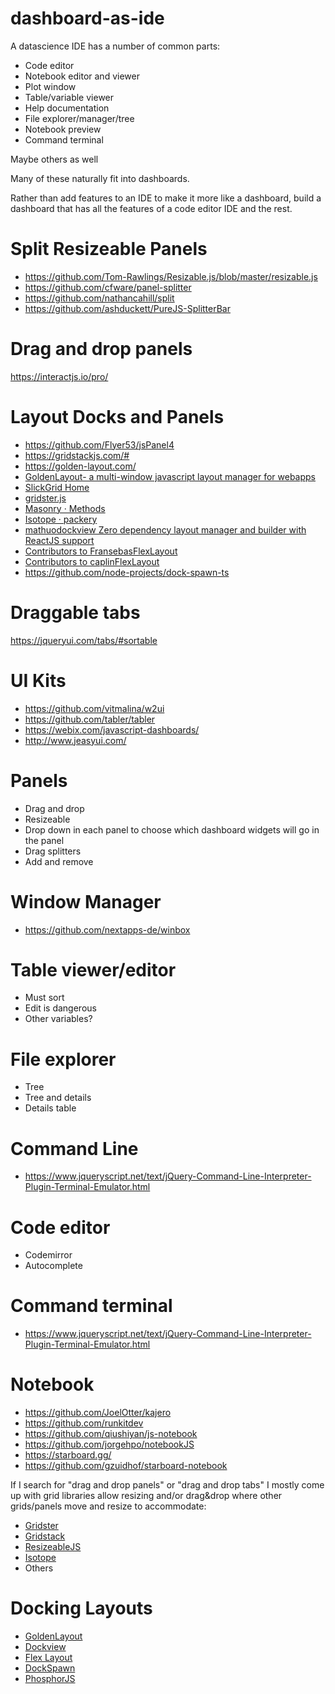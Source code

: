 # dashboard-as-ide

A datascience IDE has a number of common parts:
- Code editor
- Notebook editor and viewer
- Plot window
- Table/variable viewer
- Help documentation
- File explorer/manager/tree
- Notebook preview
- Command terminal

Maybe others as well

Many of these naturally fit into dashboards. 

Rather than add features to an IDE to make it more like a dashboard, build a dashboard that has 
all the features of a code editor IDE and the rest.

# Split Resizeable Panels
- https://github.com/Tom-Rawlings/Resizable.js/blob/master/resizable.js
- https://github.com/cfware/panel-splitter
- https://github.com/nathancahill/split
- https://github.com/ashduckett/PureJS-SplitterBar


# Drag and drop panels
https://interactjs.io/pro/


# Layout Docks and Panels
- https://github.com/Flyer53/jsPanel4
- https://gridstackjs.com/#
- https://golden-layout.com/
- [GoldenLayout- a multi-window javascript layout manager for webapps](https://golden-layout.com/faq/)
- [SlickGrid Home](https://slickgrid.net/)
- [gridster.js](http://dsmorse.github.io/gridster.js/#demos)
- [Masonry · Methods](https://masonry.desandro.com/methods.html)
- [Isotope · packery](https://isotope.metafizzy.co/layout-modes/packery.html)
- [mathuodockview Zero dependency layout manager and builder with ReactJS support](https://github.com/mathuo/dockview)
- [Contributors to FransebasFlexLayout](https://github.com/Fransebas/FlexLayout/graphs/contributors)
- [Contributors to caplinFlexLayout](https://github.com/caplin/FlexLayout/graphs/contributors)
- https://github.com/node-projects/dock-spawn-ts



# Draggable tabs
https://jqueryui.com/tabs/#sortable



# UI Kits
- https://github.com/vitmalina/w2ui
- https://github.com/tabler/tabler
- https://webix.com/javascript-dashboards/
- http://www.jeasyui.com/


# Panels
- Drag and drop
- Resizeable
- Drop down in each panel to choose which dashboard widgets will go in the panel
- Drag splitters
- Add and remove

# Window Manager
- https://github.com/nextapps-de/winbox

# Table viewer/editor
- Must sort
- Edit is dangerous
- Other variables?


# File explorer
- Tree
- Tree and details
- Details table

# Command Line
- https://www.jqueryscript.net/text/jQuery-Command-Line-Interpreter-Plugin-Terminal-Emulator.html



# Code editor
- Codemirror
- Autocomplete

# Command terminal
- https://www.jqueryscript.net/text/jQuery-Command-Line-Interpreter-Plugin-Terminal-Emulator.html


# Notebook
- https://github.com/JoelOtter/kajero
- https://github.com/runkitdev
- https://github.com/qiushiyan/js-notebook
- https://github.com/jorgehpo/notebookJS
- https://starboard.gg/
- https://github.com/gzuidhof/starboard-notebook


If I search for "drag and drop panels" or "drag and drop tabs" I mostly come up with grid libraries allow resizing and/or drag&drop where other grids/panels move and resize to accommodate:

- [Gridster](http://dsmorse.github.io/gridster.js/#demos)  
- [Gridstack](https://gridstackjs.com/#)  
- [ResizeableJS](https://github.com/Tom-Rawlings/Resizable.js)  
- [Isotope](https://isotope.metafizzy.co/methods.html)  
- Others

# Docking Layouts
- [GoldenLayout](http://golden-layout.com/)  
- [Dockview](https://dockview.dev/)  
- [Flex Layout](https://rawgit.com/caplin/FlexLayout/demos/demos/v0.30/demo/index.html)  
- [DockSpawn](https://node-projects.github.io/dock-spawn-ts/page/demo/ide/demo.html)
- [PhosphorJS](https://github.com/phosphorjs/phosphor)




